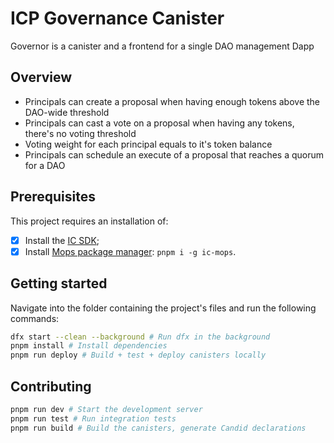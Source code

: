 # ICP Governance Canister

Governor is a canister and a frontend for a single DAO management Dapp

## Overview

* Principals can create a proposal when having enough tokens above the DAO-wide threshold
* Principals can cast a vote on a proposal when having any tokens, there's no voting threshold
* Voting weight for each principal equals to it's token balance
* Principals can schedule an execute of a proposal that reaches a quorum for a DAO

## Prerequisites

This project requires an installation of:

- [x] Install the [IC SDK](https://internetcomputer.org/docs/current/developer-docs/setup/install/index.mdx);
- [x] Install [Mops package manager](https://docs.mops.one/quick-start): `pnpm i -g ic-mops`.

## Getting started

Navigate into the folder containing the project's files and run the following commands:

```bash
dfx start --clean --background # Run dfx in the background
pnpm install # Install dependencies
pnpm run deploy # Build + test + deploy canisters locally
```

## Contributing

```bash
pnpm run dev # Start the development server
pnpm run test # Run integration tests
pnpm run build # Build the canisters, generate Candid declarations
```
